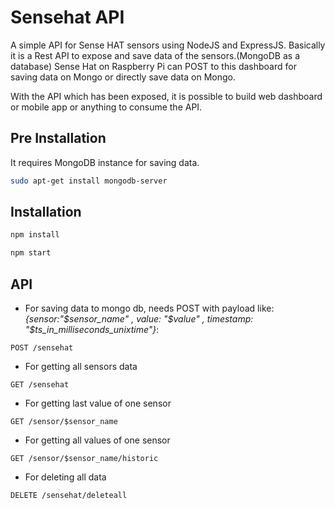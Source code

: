 # Sensehat API

A simple API for Sense HAT sensors using NodeJS and ExpressJS. Basically it is a Rest API to expose and save data of the sensors.(MongoDB as a database)
Sense Hat on Raspberry Pi can POST to this dashboard for saving data on Mongo or directly save data on Mongo.

With the API which has been exposed, it is possible to build web dashboard or mobile app or anything to consume the API.

## Pre Installation

It requires MongoDB instance for saving data.

```bash
sudo apt-get install mongodb-server
```

## Installation

```bash
npm install
```

```bash
npm start
```

## API

- For saving data to mongo db, needs POST with payload like: *{sensor:"$sensor_name" , value: "$value" , timestamp: "$ts_in_milliseconds_unixtime"}*:
```
POST /sensehat
```

- For getting all sensors data
```
GET /sensehat
```

- For getting last value of one sensor
```
GET /sensor/$sensor_name
```

- For getting all values of one sensor
```
GET /sensor/$sensor_name/historic
```

- For deleting all data
```
DELETE /sensehat/deleteall
```